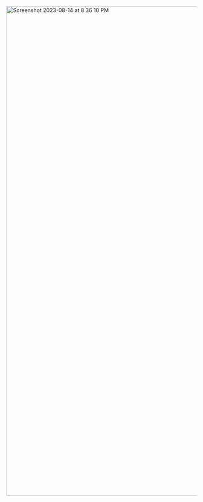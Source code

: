 <img width="1295" alt="Screenshot 2023-08-14 at 8 36 10 PM" src="https://github.com/goku-raj/contact-us/assets/113906770/f5404484-d7ce-4cd3-9d64-21196cccb573">
